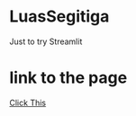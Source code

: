 # LuasSegitiga
Just to try Streamlit

# link to the page
<a href="https://share.streamlit.io/dspence78/luassegitiga/main/main.py">Click This</a>
